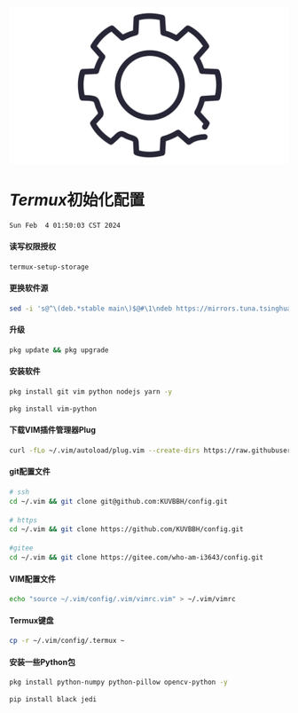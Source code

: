 ![ ](./.data/1.jpg)

# *Termux*初始化配置

`Sun Feb  4 01:50:03 CST 2024`

#### 读写权限授权

```sh
termux-setup-storage
```

#### 更换软件源

```sh
sed -i 's@^\(deb.*stable main\)$@#\1\ndeb https://mirrors.tuna.tsinghua.edu.cn/termux/termux-packages-24 stable main@' $PREFIX/etc/apt/sources.list
```

#### 升级

```sh
pkg update && pkg upgrade
```

#### 安装软件

```sh
pkg install git vim python nodejs yarn -y
```

```sh
pkg install vim-python
```

#### 下载VIM插件管理器Plug

```sh
curl -fLo ~/.vim/autoload/plug.vim --create-dirs https://raw.githubusercontent.com/junegunn/vim-plug/master/plug.vim
```

#### git配置文件

```sh
# ssh
cd ~/.vim && git clone git@github.com:KUVBBH/config.git

# https
cd ~/.vim && git clone https://github.com/KUVBBH/config.git

#gitee
cd ~/.vim && git clone https://gitee.com/who-am-i3643/config.git
```

#### VIM配置文件

```sh
echo "source ~/.vim/config/.vim/vimrc.vim" > ~/.vim/vimrc
```

#### Termux键盘

```sh
cp -r ~/.vim/config/.termux ~
```

#### 安装一些Python包

```sh
pkg install python-numpy python-pillow opencv-python -y

```

```sh
pip install black jedi
```
